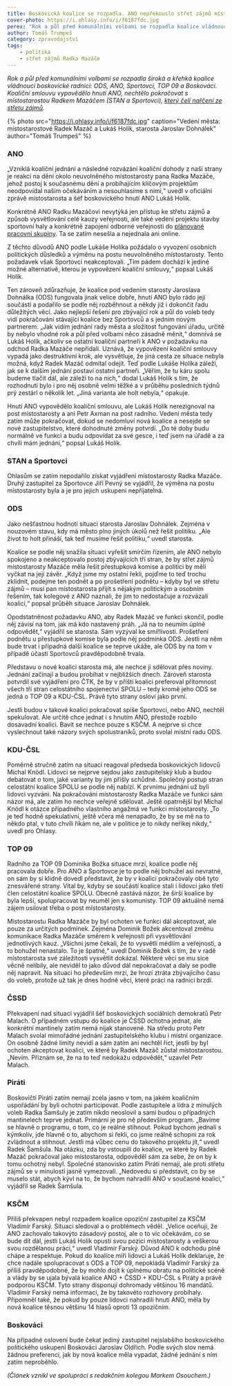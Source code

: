 ```yaml
---
title: Boskovická koalice se rozpadla. ANO nepřekouslo střet zájmů místostarosty Mazáče
cover-photo: https://i.ohlasy.info/i/f6187fdc.jpg
perex: "Rok a půl před komunálními volbami se rozpadla koalice vládnoucí boskovické radnici: ODS, ANO, Sportovci, TOP 09 a Boskováci."
author: Tomáš Trumpeš
category: zpravodajství
tags:
    - politika
    - střet zájmů Radka Mazáče
---
```


*Rok a půl před komunálními volbami se rozpadla široká a křehká koalice vládnoucí boskovické radnici: ODS, ANO, Sportovci, TOP 09 a Boskováci. Koaliční smlouvu vypovědělo hnutí ANO, nechtělo pokračovat s místostarostou Radkem Mazáčem (STAN a Sportovci), [který čelí nařčení ze střetu zájmů](https://ohlasy.info/clanky/2021/01/stret-zajmu-mazac.html).*

{% photo src="https://i.ohlasy.info/i/f6187fdc.jpg" caption="Vedení města: místostarostové Radek Mazáč a Lukáš Holík, starosta Jaroslav Dohnálek" author="Tomáš Trumpeš" %}

### ANO

„Vzniklá koaliční jednání a následné rozvázání koaliční dohody z naší strany je reakcí na dění okolo neuvolněného místostarosty pana Radka Mazáče, jehož postoj k současnému dění a probíhajícím klíčovým projektům neodpovídal našim očekáváním a nesouhlasíme s nimi,“ uvedl v oficiální zprávě místostarosta a šéf boskovického hnutí ANO Lukáš Holík.

Konkrétně ANO Radku Mazáčovi nevytýká jen přístup ke střetu zájmů a způsob vysvětlování celé kauzy veřejnosti, ale také vedení projektu stavby sportovní haly a konkrétně zapojení odborné veřejnosti do [plánované pracovní skupiny](https://ohlasy.info/clanky/2021/02/hala-navrh.html). Ta se zatím nesešla a nejednala ani online.

Z těchto důvodů ANO podle Lukáše Holíka požádalo o vyvození osobních politických důsledků a výměnu na postu neuvolněného místostarosty. Tento požadavek však Sportovci neakceptovali. „Tím pádem dochází k jediné možné alternativě, kterou je vypovězení koaliční smlouvy,“ popsal Lukáš Holík.

Ten zároveň zdůrazňuje, že koalice pod vedením starosty Jaroslava Dohnálka (ODS) fungovala jinak velice dobře, hnutí ANO bylo rádo její součástí a podařilo se podle něj rozběhnout a někdy již i dokončit řadu důležitých věcí. Jako nejlepší řešení pro zbývající rok a půl do voleb tedy vidí pokračování stávající koalice bez Sportovců a s jedním novým partnerem. „Jak vidím jednání rady města a složitost fungování úřadu, určitě by nebylo vhodné rok a půl před volbami něco zásadně měnit,“ domnívá se Lukáš Holík, ačkoliv se ostatní koaliční partneři k ANO v požadavku na odchod Radka Mazáče nepřidali. Uznává, že vypovězení koaliční smlouvy vypadá jako destruktivní krok, ale vysvětluje, že jiná cesta ze situace nebyla možná, když Radek Mazáč odmítal odejít. Teď podle Lukáše Holíka záleží, jak se k dalším jednání postaví ostatní partneři. „Věřím, že tu káru spolu budeme tlačit dál, ale záleží to na nich,“ dodal Lukáš Holík s tím, že rozhodnutí bylo i pro něj osobně velmi těžké a v průběhu posledních týdnů prý zestárl o několik let. „Jiná varianta ale holt nebyla,“ opakuje.

Hnutí ANO vypovědělo koaliční smlouvu, ale Lukáš Holík nerezignoval na post místostarosty a ani Petr Axman na post radního. Vedení města tedy zatím může pokračovat, dokud se nedomluví nová koalice a nesejde se nové zastupitelstvo, které dohodnuté změny potvrdí. „Do té doby budu normálně ve funkci a budu odpovídat za své gesce, i teď jsem na úřadě a za chvíli mám jednání,“ popsal Lukáš Holík.

### STAN a Sportovci

Ohlasům se zatím nepodařilo získat vyjádření místostarosty Radka Mazáče. Druhý zastupitel za Sportovce Jiří Pevný se vyjádřil, že výměna na postu místostarosty byla a je pro jejich uskupení nepřijatelná.

### ODS

Jako nešťastnou hodnotí situaci starosta Jaroslav Dohnálek. Zejména v nouzovém stavu, kdy má město plno jiných úkolů než řešit politiku. „Ale život to holt přináší, tak teď musíme řešit politiku,“ uvedl starosta. 

Koalice se podle něj snažila situaci vyřešit smírčím řízením, ale ANO nebylo spokojeno a neakceptovalo postoj zbývajících tří stran, že by střet zájmů místostarosty Mazáče měla řešit přestupková komise a politici by měli vyčkat na její závěr. „Když jsme my ostatní řekli, pojďme to teď trochu zklidnit, podejme ten podnět a po prošetření podnětu – kdyby byl ve střetu zájmů – musí pan místostarosta přijít s nějakým politickým a osobním řešením, tak kolegové z ANO naznali, že jim to nedostačuje a rozvázali koalici,“ popsal průběh situace Jaroslav Dohnálek. 

Opodstatněnost požadavku ANO, aby Radek Mazáč ve funkci skončil, podle něj závisí na tom, jak má kdo nastavený práh. „Já na to neumím úplně odpovědět,“ vyjádřil se starosta. Sám vyzýval ke smířlivosti. Prošetření podnětu u přestupkové komise byla podle něj podmínka ODS. Jestli na něm bude trvat i případná další koalice se teprve ukáže, ale ODS by na tom v případě účasti Sportovců pravděpodobně trvala.

Představu o nové koalici starosta má, ale nechce ji sdělovat přes noviny. Jednání začínají a budou probíhat v nejbližších dnech. Zároveň starosta potvrdil své vyjádření pro ČTK, že by v příští koalici preferoval přítomnost všech tří stran celostátního spojenectví SPOLU – tedy kromě jeho ODS se jedná o TOP 09 a KDU-ČSL. Právě tyto strany osloví jako první.

Jestli budou v takové koalici pokračovat spíše Sportovci, nebo ANO, nechtěl spekulovat. Ale určitě chce jednat i s hnutím ANO, přestože rozbilo dosavadní koalici. Bavit se nechce pouze s KSČM. A nejprve si chce vyslechnout také názory svých spolustraníků, proto svolal místní radu ODS.

### KDU-ČSL

Poměrně stručně zatím na situaci reagoval předseda boskovických lidovců Michal Knödl. Lidovci se nejprve sejdou jako zastupitelský klub a budou debatovat o tom, jaké varianty by jim přišly schůdné. Společný postup stran celostátní koalice SPOLU se podle něj nabízí. K prvnímu jednání už byli lidovci vyzváni. Na pokračování místostarosty Radka Mazáče ve funkci sám názor má, ale zatím ho nechce veřejně sdělovat. Ještě opatrnější byl Michal Knödl k otázce případného vlastního angažmá ve funkci místostarosty. „To je teď hodně spekulativní, ještě včera mě nenapadlo, že by se mě na to někdo ptal, v tuto chvíli říkám ne, ale v politice je to nikdy neříkej nikdy,“ uvedl pro Ohlasy.

### TOP 09

Radního za TOP 09 Dominika Božka situace mrzí, koalice podle něj pracovala dobře. Pro ANO a Sportovce je to podle něj bohužel asi nevratné, on sám by si klidně dovedl představit, že by v koalici pokračovaly obě tyto znesvářené strany. Vítal by, kdyby se součástí koalice stali i lidovci jako třetí člen celostátní koalice SPOLU. Obecně zastává názor, že širší koalice by byla lepší, spolupracovat by neuměl jen s komunisty. TOP 09 aktuálně nemá zájem usilovat třeba o post místostarosty.

Místostarostu Radka Mazáče by byl ochoten ve funkci dál akceptovat, ale pouze za určitých podmínek. Zejména Dominik Božek akcentoval změnu komunikace Radka Mazáče směrem k veřejnosti při vysvětlování jednotlivých kauz. „Všichni jsme čekali, že to vysvětlí médiím a veřejnosti, a to bohužel nenastalo. To je špatné,“ uvedl Dominik Božek s tím, že v radě místostarosta své záležitosti vysvětlit dokázal. Některé věci se mu sice věcně nelíbily, ale neviděl to jako důvod dál nepokračovat a daly se podle něj napravit. Na situaci ho především mrzí, že hrozí ztráta zbývajícího času do voleb, protože už tak je dnes hodně věcí, které práci na radnici brzdí.

### ČSSD

Překvapení nad situací vyjádřil šéf boskovických sociálních demokratů Petr Malach. O případném vstupu do koalice je ČSSD ochotna jednat, ale konkrétní mantinely zatím nemá nijak stanovené. Na středu proto Petr Malach svolal mimořádné jednání zastupitelského klubu i místní organizace. On osobně žádné limity nevidí a sám zatím ani nechtěl říct, jestli by byl ochoten akceptovat koalici, ve které by Radek Mazáč zůstal místostarostou. „Nevím. Přiznám se, že na to teď nedokážu odpovědět,“ uzavřel Petr Malach. 

### Piráti

Boskovičtí Piráti zatím nemají zcela jasno v tom, na jakém koaličním uspořádání by byli ochotni participovat. Podle zastupitele a lídra z minulých voleb Radka Šamšuly je zatím nikdo neoslovil a sami budou o případných mantinelech teprve jednat. Primární je pro ně především program. „Bavíme se hlavně o programu, o tom, co je reálné stihnout. Pokud bychom jednali s kýmkoliv, jde hlavně o to, abychom si řekli, co jsme reálně schopni za rok zvládnout a stihnout. Jestli má vůbec cenu do takového projektu jít,“ uvedl Radek Šamšula. Na otázku, zda by vstoupili do koalice, ve které by Radek Mazáč pokračoval jako místostarosta, odpověděl sám za sebe, že on by k tomu ochotný nebyl. Společné stanovisko zatím Piráti nemají, ale proti střetu zájmů se v minulosti jasně vymezovali. „Nedovedu si představit, co by se muselo stát, abych kývl na to, že bychom nahradili ANO v současné koalici,“ vyjádřil se Radek Šamšula.

### KSČM

Příliš překvapen nebyl rozpadem koalice opoziční zastupitel za KSČM Vladimír Farský. Situaci sledoval a o problémech věděl. „Velice oceňuji, že ANO zachovalo takovýto zásadový postoj, ale o to víc očekávám, co se bude dít dál, jestli Lukáš Holík opustí svou pozici místostarosty a veškerou svou rozdělanou práci,“ uvedl Vladimír Farský. Důvod ANO k odchodu plně chápe a respektuje. Pokud do koalice míří lidovci a Lukáš Holík deklaruje, že chce nadále spolupracovat s ODS a TOP 09, nepokládá Vladimír Farský za příliš pravděpodobné, že by mohlo dojít k úplnému obratu na politické scéně a vlády by se ujala bývalá koalice ANO + ČSSD + KDU-ČSL s Piráty a právě podporou KSČM. Tyto strany disponují dohromady většinou 16 mandátů. Vladimír Farský nemá informaci, že by takovéto rozhovory probíhaly. Připomněl také, že pokud by pouze lidovci nahradili hnutí ANO, měla by nová koalice těsnou většinu 14 hlasů oproti 13 opozičním.

### Boskováci

Na případné oslovení bude čekat jediný zastupitel nejslabšího boskovického politického uskupení Boskováci Jaroslav Oldřich. Podle svých slov nemá žádnou preferenci, jak by nová koalice měla vypadat, žádné jednání s ním zatím neproběhlo.

*(Článek vznikl ve spolupráci s redakčním kolegou Markem Osouchem.)*
